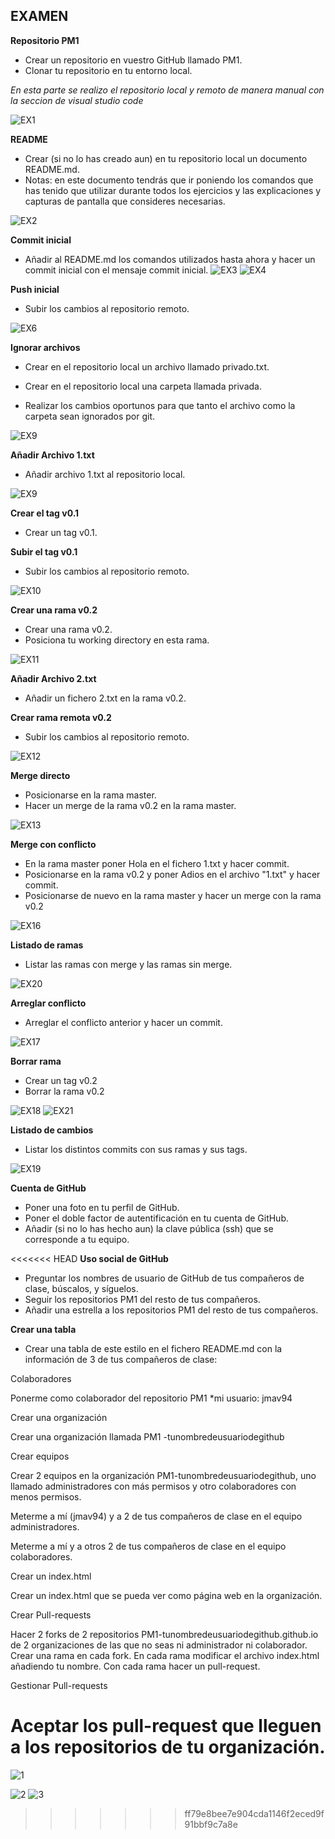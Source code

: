## EXAMEN 

**Repositorio PM1**

* Crear un repositorio en vuestro GitHub llamado PM1. 
* Clonar tu repositorio en tu entorno local. 

*En esta parte se realizo el repositorio local y remoto de manera manual con la seccion de visual studio code*



![EX1](https://user-images.githubusercontent.com/70531734/191497646-74115623-0127-4729-888f-ef3eeb79c07f.PNG)

**README**

* Crear (si no lo has creado aun) en tu repositorio local un documento README.md. 
* Notas: en este documento tendrás que ir poniendo los comandos que has tenido que utilizar durante todos    los ejercicios y las explicaciones y capturas de pantalla que consideres necesarias.

![EX2](https://user-images.githubusercontent.com/70531734/191498651-28fb2ac5-8400-4b49-921a-0799885b0bce.PNG)


**Commit inicial** 

* Añadir al README.md los comandos utilizados hasta ahora y hacer un commit inicial con el mensaje commit inicial. 
![EX3](https://user-images.githubusercontent.com/70531734/191498810-2a9634b9-6c39-401b-a5cc-b750fa3e1960.PNG)
![EX4](https://user-images.githubusercontent.com/70531734/191498828-0b7cf9b3-8f8d-4d41-b441-f8de04729e9f.PNG)

**Push inicial**

* Subir los cambios al repositorio remoto. 

![EX6](https://user-images.githubusercontent.com/70531734/191498867-6764d55e-2088-43e5-8876-5bba183b1e84.PNG)

**Ignorar archivos**

* Crear en el repositorio local un archivo llamado privado.txt. 
 
* Crear en el repositorio local una carpeta llamada privada. 
 
* Realizar los cambios oportunos para que tanto el archivo como la carpeta sean ignorados por git. 

![EX9](https://user-images.githubusercontent.com/70531734/191499467-6795a911-7048-4db9-bca2-fa203e1d5e1e.PNG)


**Añadir Archivo 1.txt**

* Añadir archivo 1.txt al repositorio local. 

![EX9](https://user-images.githubusercontent.com/70531734/191499467-6795a911-7048-4db9-bca2-fa203e1d5e1e.PNG)

**Crear el tag v0.1**

* Crear un tag v0.1. 
 
**Subir el tag v0.1**

* Subir los cambios al repositorio remoto. 

![EX10](https://user-images.githubusercontent.com/70531734/191499681-dc136075-27db-4ebf-bd4f-f321a1a8d562.PNG)

**Crear una rama v0.2** 

* Crear una rama v0.2. 
* Posiciona tu working directory en esta rama. 

![EX11](https://user-images.githubusercontent.com/70531734/191499833-a0b44068-9d26-4dd7-b311-a4a845486871.PNG)
 

**Añadir Archivo 2.txt** 

* Añadir un fichero 2.txt en la rama v0.2. 
 
**Crear rama remota v0.2** 

* Subir los cambios al repositorio remoto. 


![EX12](https://user-images.githubusercontent.com/70531734/191500399-42dc90c9-13cc-45f0-9b65-2d6d1e8295ab.PNG)

**Merge directo** 

* Posicionarse en la rama master. 
* Hacer un merge de la rama v0.2 en la rama master. 

![EX13](https://user-images.githubusercontent.com/70531734/191500576-e997c0f6-7e3a-4d34-8149-6a9c888c1d44.PNG)

**Merge con conflicto** 

* En la rama master poner Hola en el fichero 1.txt y hacer commit. 
* Posicionarse en la rama v0.2 y poner Adios en el archivo "1.txt" y hacer commit. 
* Posicionarse de nuevo en la rama master y hacer un merge con la rama v0.2 

![EX16](https://user-images.githubusercontent.com/70531734/191500731-646a6956-7f6c-4f07-8d4d-22749a1e58f7.PNG)


**Listado de ramas** 

* Listar las ramas con merge y las ramas sin merge. 

![EX20](https://user-images.githubusercontent.com/70531734/191501297-132fae4d-ba2b-4aed-9037-cdab16e9864a.PNG)

 
**Arreglar conflicto** 

* Arreglar el conflicto anterior y hacer un commit. 

![EX17](https://user-images.githubusercontent.com/70531734/191501061-ef407309-36af-41b0-9df7-252584064605.PNG)
 
**Borrar rama** 

* Crear un tag v0.2 
* Borrar la rama v0.2 

![EX18](https://user-images.githubusercontent.com/70531734/191500994-c761a147-72a8-4836-8591-0e6a7712e79c.PNG)
![EX21](https://user-images.githubusercontent.com/70531734/191501153-35805756-e673-474a-9461-edc471b0f251.PNG)
 
**Listado de cambios** 

* Listar los distintos commits con sus ramas y sus tags. 

![EX19](https://user-images.githubusercontent.com/70531734/191501371-54707a91-4dfb-4569-9100-30745dfa7373.PNG)

**Cuenta de GitHub** 

* Poner una foto en tu perfil de GitHub. 
* Poner el doble factor de autentificación en tu cuenta de GitHub. 
* Añadir (si no lo has hecho aun) la clave pública (ssh) que se corresponde a tu equipo. 

<<<<<<< HEAD
**Uso social de GitHub** 

* Preguntar los nombres de usuario de GitHub de tus compañeros de clase, búscalos, y síguelos. 
* Seguir los repositorios PM1 del resto de tus compañeros. 
* Añadir una estrella a los repositorios PM1 del resto de tus compañeros. 
 

**Crear una tabla** 

* Crear una tabla de este estilo en el fichero README.md con la información de 3 de tus compañeros de clase: 
 
Colaboradores 

 

Ponerme como colaborador del repositorio PM1 *mi usuario: jmav94 
 

Crear una organización 

 

Crear una organización llamada PM1 -tunombredeusuariodegithub 
 

Crear equipos 

 

Crear 2 equipos en la organización PM1-tunombredeusuariodegithub, uno llamado administradores con más permisos y otro colaboradores con menos permisos. 
 

Meterme a mí (jmav94) y a 2 de tus compañeros de clase en el equipo administradores. 
 

Meterme a mí y a otros 2 de tus compañeros de clase en el equipo colaboradores. 
 

Crear un index.html 

 

Crear un index.html que se pueda ver como página web en la organización. 

 

 

Crear Pull-requests 

 

Hacer 2 forks de 2 repositorios PM1-tunombredeusuariodegithub.github.io de 2 organizaciones de las que no seas ni administrador ni colaborador. 
Crear una rama en cada fork. 
En cada rama modificar el archivo index.html añadiendo tu nombre. 
Con cada rama hacer un pull-request. 
 

Gestionar Pull-requests 

 

Aceptar los pull-request que lleguen a los repositorios de tu organización. 
=======
![1](https://user-images.githubusercontent.com/70531734/191503318-ac124ba0-4a03-41a4-a144-3bf0b252b2e8.PNG)

![2](https://user-images.githubusercontent.com/70531734/191503330-1e7b645b-39a4-46c6-9071-7fe8399a23de.PNG)
![3](https://user-images.githubusercontent.com/70531734/191503343-cfffc62f-32fd-4f0c-8de7-03029a8396fa.PNG)

>>>>>>> ff79e8bee7e904cda1146f2eced9f91bbf9c7a8e


